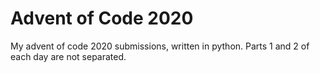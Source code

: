 # Advent of Code 2020
 My advent of code 2020 submissions, written in python. Parts 1 and 2 of each day are not separated.
